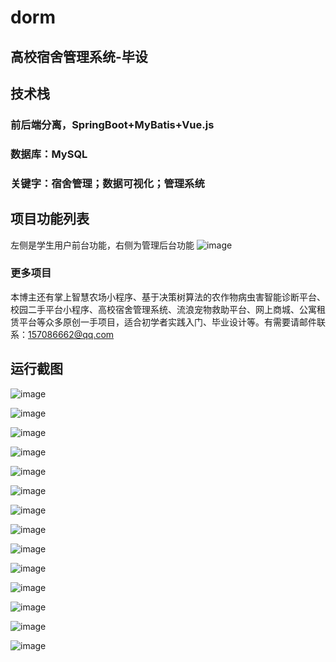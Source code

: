 # dorm
## 高校宿舍管理系统-毕设
## 技术栈 
### 前后端分离，SpringBoot+MyBatis+Vue.js
### 数据库：MySQL
### 关键字：宿舍管理；数据可视化；管理系统

## 项目功能列表 
左侧是学生用户前台功能，右侧为管理后台功能
![image](dorm-vue/static/example/profile.png)

### 更多项目 
本博主还有掌上智慧农场小程序、基于决策树算法的农作物病虫害智能诊断平台、校园二手平台小程序、高校宿舍管理系统、流浪宠物救助平台、网上商城、公寓租赁平台等众多原创一手项目，适合初学者实践入门、毕业设计等。有需要请邮件联系：157086662@qq.com

## 运行截图 
![image](dorm-vue/static/example/admin1.jpg)

![image](dorm-vue/static/example/admin2.jpg)

![image](dorm-vue/static/example/admin3.jpg)

![image](dorm-vue/static/example/admin4.jpg)

![image](dorm-vue/static/example/admin5.jpg)

![image](dorm-vue/static/example/admin6.jpg)

![image](dorm-vue/static/example/admin7.jpg)

![image](dorm-vue/static/example/front1.jpg)

![image](dorm-vue/static/example/front2.jpg)

![image](dorm-vue/static/example/front3.jpg)

![image](dorm-vue/static/example/front4.jpg)

![image](dorm-vue/static/example/front5.jpg)

![image](dorm-vue/static/example/front6.jpg)

![image](dorm-vue/static/example/front7.jpg)
